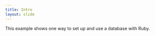 ```yaml
---
title: Intro
layout: slide
---
```


This example shows one way to set up and use a database with Ruby.

